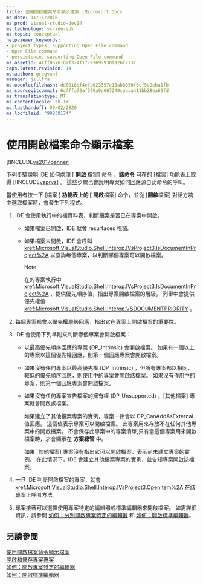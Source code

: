 ```yaml
---
title: 使用開啟檔案命令顯示檔案 |Microsoft Docs
ms.date: 11/15/2016
ms.prod: visual-studio-dev14
ms.technology: vs-ide-sdk
ms.topic: conceptual
helpviewer_keywords:
- project types, supporting Open File command
- Open File command
- persistence, supporting Open File command
ms.assetid: 4fff0576-b2f3-4f17-9769-930f926f273c
caps.latest.revision: 14
ms.author: gregvanl
manager: jillfra
ms.openlocfilehash: dd0018df4efb023357e10ab8050f6cf5e9eba1fb
ms.sourcegitcommit: 6cfffa72af599a9d667249caaaa411bb28ea69fd
ms.translationtype: MT
ms.contentlocale: zh-TW
ms.lasthandoff: 09/02/2020
ms.locfileid: "90839174"
---
```

# <a name="displaying-files-by-using-the-open-file-command"></a>使用開啟檔案命令顯示檔案
[!INCLUDE[vs2017banner](../../includes/vs2017banner.md)]

下列步驟說明 IDE 如何處理 [ **開啟** 檔案] 命令 **，該命令** 可在的 [檔案] 功能表上取得 [!INCLUDE[vsprvs](../../includes/vsprvs-md.md)] 。 這些步驟也會說明專案如何回應源自此命令的呼叫。  
  
 當使用者按一下 [檔案 **] 功能表上的 [** **開啟**檔案] 命令，並從 [**開啟**檔案] 對話方塊中選取檔案時，會發生下列程式。  
  
1. IDE 會使用執行中的檔資料表，判斷檔案是否已在專案中開啟。  
  
    - 如果檔案已開啟，IDE 就會 resurfaces 視窗。  
  
    - 如果檔案未開啟，IDE 會呼叫 <xref:Microsoft.VisualStudio.Shell.Interop.IVsProject3.IsDocumentInProject%2A> 以查詢每個專案，以判斷哪個專案可以開啟檔案。  
  
        > [!NOTE]
        > 在的專案執行中 <xref:Microsoft.VisualStudio.Shell.Interop.IVsProject3.IsDocumentInProject%2A> ，提供優先順序值，指出專案開啟檔案的層級。 列舉中會提供優先權值 <xref:Microsoft.VisualStudio.Shell.Interop.VSDOCUMENTPRIORITY> 。  
  
2. 每個專案都會以優先權層級回應，指出它在專案上開啟檔案的重要性。  
  
3. IDE 會使用下列準則來判斷哪個專案會開啟檔案：  
  
    - 以最高優先順序回應的專案 (DP_Intrinsic) 會開啟檔案。 如果有一個以上的專案以這個優先權回應，則第一個回應專案會開啟檔案。  
  
    - 如果沒有任何專案以最高優先權 (DP_Intrinsic) ，但所有專案都以相同、較低的優先順序回應，則使用中的專案會開啟該檔案。 如果沒有作用中的專案，則第一個回應專案會開啟檔案。  
  
    - 如果沒有任何專案宣告檔案的擁有權 (DP_Unsupported) ，[其他檔案] 專案就會開啟該檔案。  
  
         如果建立了其他檔案專案的實例，專案一律會以 DP_CanAddAsExternal 值回應。 這個值表示專案可以開啟檔案。 此專案用來存放不在任何其他專案中的開啟檔案。 不會保存此專案中的專案清單;只有當這個專案用來開啟檔案時，才會顯示在 **方案總管** 中。  
  
         如果 [其他檔案] 專案沒有指出它可以開啟檔案，表示尚未建立專案的實例。 在此情況下，IDE 會建立其他檔案專案的實例，並告知專案開啟該檔案。  
  
4. 一旦 IDE 判斷開啟檔案的專案，就會 <xref:Microsoft.VisualStudio.Shell.Interop.IVsProject3.OpenItem%2A> 在該專案上呼叫方法。  
  
5. 專案接著可以選擇使用專案特定的編輯器或標準編輯器來開啟檔案。 如需詳細資訊，請參閱 [如何：分別開啟專案特定的編輯器](../../extensibility/how-to-open-project-specific-editors.md) 和 [如何：開啟標準編輯器](../../extensibility/how-to-open-standard-editors.md)。  
  
## <a name="see-also"></a>另請參閱  
 [使用開啟檔案命令顯示檔案](../../extensibility/internals/displaying-files-by-using-the-open-with-command.md)   
 [開啟和儲存專案專案](../../extensibility/internals/opening-and-saving-project-items.md)   
 [如何：開啟專案特定的編輯器](../../extensibility/how-to-open-project-specific-editors.md)   
 [如何︰開啟標準編輯器](../../extensibility/how-to-open-standard-editors.md)
